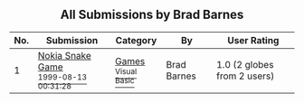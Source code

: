 ﻿<div align="center">

## All Submissions by Brad Barnes

</div>

No.  | Submission | Category | By   | User Rating
---- | ---------- | -------- | ---- | -----------
1 | [Nokia Snake Game<br /><sup>1999-08-13 00:31:28</sup>](https://github.com/Planet-Source-Code/brad-barnes-nokia-snake-game__1-2926) | [Games<br /><sup>Visual Basic</sup>](../ByCategory/games__1-38.md) | Brad Barnes | 1.0 (2 globes from 2 users)
